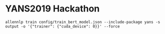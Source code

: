 # YANS2019 Hackathon

```shell
allennlp train config/train_bert_model.json --include-package yans -s output -o '{"trainer": {"cuda_device": 0}}' --force
```
